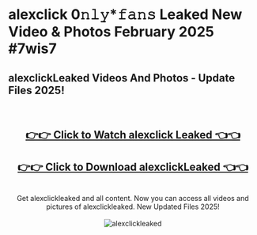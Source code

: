 # alexclick 0𝚗𝚕𝚢*𝚏𝚊𝚗𝚜 Leaked New Video & Photos February 2025 #7wis7

<h2>alexclickLeaked Videos And Photos - Update Files 2025!</h2>
<br>
<div align="center">
<h2><a href="https://mediaupload.pro?title=alexclick&ref=11F" rel="nofollow">👉👉 Click to Watch alexclick Leaked 👈👈</a></h2>
<h2><a href="https://mediaupload.pro?title=alexclick&ref=11F" rel="nofollow">👉👉 Click to Download alexclickLeaked 👈👈</a></h2>
<br>
Get alexclickleaked and all content. Now you can access all videos and pictures of alexclickleaked. New Updated Files 2025!
<br>
<br>
<a href="https://mediaupload.pro?title=alexclick&ref=11F" rel="nofollow" data-target="animated-image.originalLink"><img src="https://i.ibb.co/Gkj2r4b/banner.png" alt="alexclickleaked" style="max-width: 100%; display: inline-block;" data-target="animated-image.originalImage"></a>
</div>
<br>

